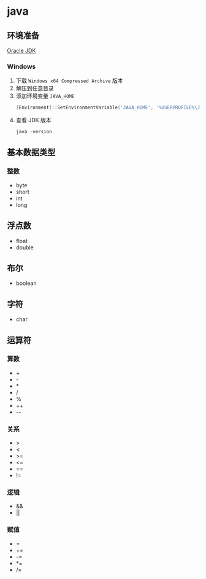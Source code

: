 # java

## 环境准备

[Oracle JDK](https://www.oracle.com/cn/java/technologies/downloads/archive/#JavaSE)

### Windows

1. 下载 `Windows x64 Compressed Archive` 版本
2. 解压到任意目录
3. 添加环境变量 `JAVA_HOME`
    ```powershell
    [Environment]::SetEnvironmentVariable('JAVA_HOME', '%USERPROFILE%\JDK_DIR', 'User')
    ```
4. 查看 JDK 版本
    ```powershell
    java -version
    ```

## 基本数据类型

### 整数

- byte
- short
- int
- long

## 浮点数

- float
- double

## 布尔

- boolean

## 字符

- char

## 运算符

### 算数

- \+
- \-
- \*
- \/
- %
- ++
- \--

### 关系

- \>
- <
- \>=
- <=
- ==
- !=

### 逻辑

- &&
- ||

### 赋值

- =
- +=
- -=
- *=
- /=
